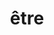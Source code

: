 ---
title: "être"
alias: 
type: verb
meaning: to be
tags:
 - french
 - vocab
 - verb
created: 2023.01.08 12:27
created_by: Ádám
---